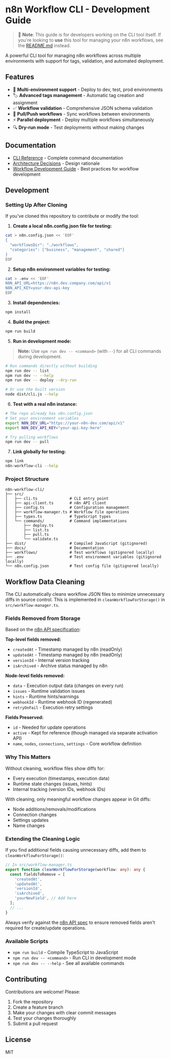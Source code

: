 # n8n Workflow CLI - Development Guide

> 📘 **Note**: This guide is for developers working on the CLI tool itself. If you're looking to **use** this tool for managing your n8n workflows, see the [README.md](README.md) instead.

A powerful CLI tool for managing n8n workflows across multiple environments with support for tags, validation, and automated deployment.

## Features

- 🚀 **Multi-environment support** - Deploy to dev, test, prod environments
- 🏷️ **Advanced tags management** - Automatic tag creation and assignment
- ✅ **Workflow validation** - Comprehensive JSON schema validation
- 🔄 **Pull/Push workflows** - Sync workflows between environments
- ⚡ **Parallel deployment** - Deploy multiple workflows simultaneously
- 🔍 **Dry-run mode** - Test deployments without making changes

## Documentation

- [CLI Reference](docs/cli-reference.md) - Complete command documentation
- [Architecture Decisions](docs/architecture-decisions.md) - Design rationale
- [Workflow Development Guide](docs/workflow-development.md) - Best practices for workflow development

## Development

### Setting Up After Cloning

If you've cloned this repository to contribute or modify the tool:

1. **Create a local n8n.config.json file for testing:**
```bash
cat > n8n.config.json << 'EOF'
{
  "workflowsDir": "./workflows",
  "categories": ["business", "management", "shared"]
}
EOF
```

2. **Setup n8n environment variables for testing:**
```bash
cat > .env << 'EOF'
N8N_API_URL=https://n8n.dev.company.com/api/v1
N8N_API_KEY=your-dev-api-key
EOF
```

3. **Install dependencies:**
```bash
npm install
```

4. **Build the project:**
```bash
npm run build
```

5. **Run in development mode:**

> **Note:** Use `npm run dev -- <command>` (with `--`) for all CLI commands during development.

```bash
# Run commands directly without building
npm run dev -- list
npm run dev -- --help
npm run dev -- deploy --dry-run

# Or use the built version
node dist/cli.js --help
```

6. **Test with a real n8n instance:**
```bash
# The repo already has n8n.config.json
# Set your environment variables
export N8N_DEV_URL="https://your-n8n-dev.com/api/v1"
export N8N_DEV_API_KEY="your-api-key-here"

# Try pulling workflows
npm run dev -- pull
```

7. **Link globally for testing:**
```bash
npm link
n8n-workflow-cli --help
```

### Project Structure

```
n8n-workflow-cli/
├── src/
│   ├── cli.ts              # CLI entry point
│   ├── api-client.ts       # n8n API client
│   ├── config.ts           # Configuration management
│   ├── workflow-manager.ts # Workflow file operations
│   ├── types.ts            # TypeScript types
│   └── commands/           # Command implementations
│       ├── deploy.ts
│       ├── list.ts
│       ├── pull.ts
│       └── validate.ts
├── dist/                   # Compiled JavaScript (gitignored)
├── docs/                   # Documentation
├── workflows/              # Test workflows (gitignored locally)
├── .env                    # Test environment variables (gitignored locally)
└── n8n.config.json         # Test config file (gitignored locally)
```

## Workflow Data Cleaning

The CLI automatically cleans workflow JSON files to minimize unnecessary diffs in source control. This is implemented in `cleanWorkflowForStorage()` in `src/workflow-manager.ts`.

### Fields Removed from Storage

Based on the [n8n API specification](https://github.com/n8n-io/n8n/blob/master/packages/cli/src/public-api/v1/handlers/workflows/spec/schemas/workflow.yml):

**Top-level fields removed:**
- `createdAt` - Timestamp managed by n8n (readOnly)
- `updatedAt` - Timestamp managed by n8n (readOnly)
- `versionId` - Internal version tracking
- `isArchived` - Archive status managed by n8n

**Node-level fields removed:**
- `data` - Execution output data (changes on every run)
- `issues` - Runtime validation issues
- `hints` - Runtime hints/warnings
- `webhookId` - Runtime webhook ID (regenerated)
- `retryOnFail` - Execution retry settings

**Fields Preserved:**
- `id` - Needed for update operations
- `active` - Kept for reference (though managed via separate activation API)
- `name`, `nodes`, `connections`, `settings` - Core workflow definition

### Why This Matters

Without cleaning, workflow files show diffs for:
- Every execution (timestamps, execution data)
- Runtime state changes (issues, hints)
- Internal tracking (version IDs, webhook IDs)

With cleaning, only meaningful workflow changes appear in Git diffs:
- Node additions/removals/modifications
- Connection changes
- Settings updates
- Name changes

### Extending the Cleaning Logic

If you find additional fields causing unnecessary diffs, add them to `cleanWorkflowForStorage()`:

```typescript
// In src/workflow-manager.ts
export function cleanWorkflowForStorage(workflow: any): any {
  const fieldsToRemove = [
    'createdAt',
    'updatedAt',
    'versionId',
    'isArchived',
    'yourNewField', // Add here
  ];
  // ...
}
```

Always verify against the [n8n API spec](https://github.com/n8n-io/n8n/tree/master/packages/cli/src/public-api/v1/handlers/workflows/spec) to ensure removed fields aren't required for create/update operations.

### Available Scripts

- `npm run build` - Compile TypeScript to JavaScript
- `npm run dev -- <command>` - Run CLI in development mode
- `npm run dev -- --help` - See all available commands

## Contributing

Contributions are welcome! Please:

1. Fork the repository
2. Create a feature branch
3. Make your changes with clear commit messages
4. Test your changes thoroughly
5. Submit a pull request

## License

MIT
